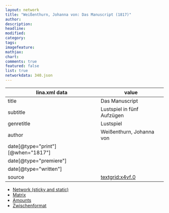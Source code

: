 ```yaml
---
layout: network
title: "Weißenthurn, Johanna von: Das Manuscript (1817)"
author:
description:
headline:
modified:
category:
tags:
imagefeature: 
mathjax: 
chart: 
comments: true
featured: false
list: true
networkdata: 340.json
---
```

lina.xml data  | value
------------- | -------------
title|Das Manuscript
subtitle|Lustspiel in fünf Aufzügen
genretitle|Lustspiel
author|Weißenthurn, Johanna von
date[@type="print"][@when="1817"]|
date[@type="premiere"]|
date[@type="written"]|
source|[textgrid:x4vf.0](https://textgridlab.org/1.0/tgcrud-public/rest/textgrid:x4vf.0/data)



* [Network (sticky and static)](/linas/network340)
* [Matrix](/linas/matrix340)
* [Amounts](/linas/amount340)
* [Zwischenformat](/linas/lina340 )
